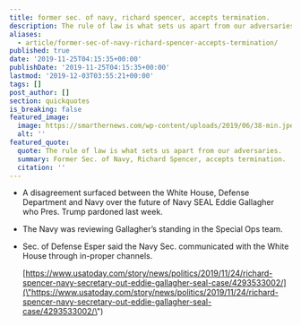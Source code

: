 ```yaml
---
title: former sec. of navy, richard spencer, accepts termination.
description: The rule of law is what sets us apart from our adversaries.
aliases:
  - article/former-sec-of-navy-richard-spencer-accepts-termination/
published: true
date: '2019-11-25T04:15:35+00:00'
publishDate: '2019-11-25T04:15:35+00:00'
lastmod: '2019-12-03T03:55:21+00:00'
tags: []
post_author: []
section: quickquotes
is_breaking: false
featured_image:
  image: https://smarthernews.com/wp-content/uploads/2019/06/38-min.jpeg
  alt: ''
featured_quote:
  quote: The rule of law is what sets us apart from our adversaries.
  summary: Former Sec. of Navy, Richard Spencer, accepts termination.
  citation: ''
---
```

*   A disagreement surfaced between the White House, Defense Department and Navy over the future of Navy SEAL Eddie Gallagher who Pres. Trump pardoned last week.
*   The Navy was reviewing Gallagher’s standing in the Special Ops team.
*   Sec. of Defense Esper said the Navy Sec. communicated with the White House through in-proper channels.
    
    [https://www.usatoday.com/story/news/politics/2019/11/24/richard-spencer-navy-secretary-out-eddie-gallagher-seal-case/4293533002/](\"https://www.usatoday.com/story/news/politics/2019/11/24/richard-spencer-navy-secretary-out-eddie-gallagher-seal-case/4293533002/\")